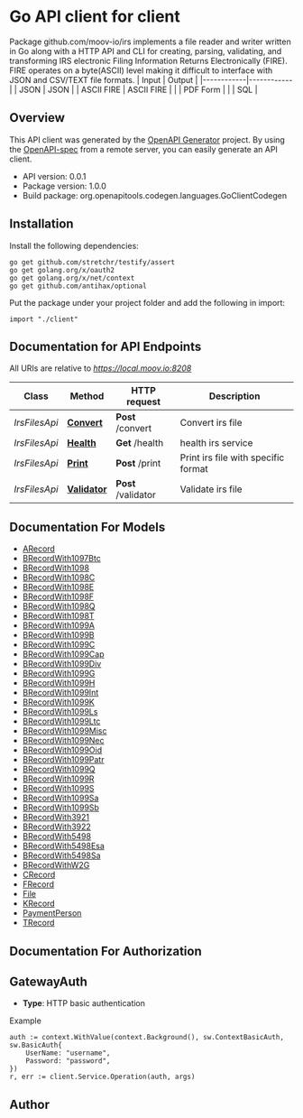 # Go API client for client

Package github.com/moov-io/irs implements a file reader and writer written in Go along with a HTTP API and CLI for creating, parsing, validating, and transforming IRS electronic Filing Information Returns Electronically (FIRE). FIRE operates on a byte(ASCII) level making it difficult to interface with JSON and CSV/TEXT file formats.
 | Input      | Output     |
 |------------|------------|
 | JSON       | JSON       |
 | ASCII FIRE | ASCII FIRE |
 |            | PDF Form   |
 |            | SQL        |
 

## Overview
This API client was generated by the [OpenAPI Generator](https://openapi-generator.tech) project.  By using the [OpenAPI-spec](https://www.openapis.org/) from a remote server, you can easily generate an API client.

- API version: 0.0.1
- Package version: 1.0.0
- Build package: org.openapitools.codegen.languages.GoClientCodegen

## Installation

Install the following dependencies:

```shell
go get github.com/stretchr/testify/assert
go get golang.org/x/oauth2
go get golang.org/x/net/context
go get github.com/antihax/optional
```

Put the package under your project folder and add the following in import:

```golang
import "./client"
```

## Documentation for API Endpoints

All URIs are relative to *https://local.moov.io:8208*

Class | Method | HTTP request | Description
------------ | ------------- | ------------- | -------------
*IrsFilesApi* | [**Convert**](docs/IrsFilesApi.md#convert) | **Post** /convert | Convert irs file
*IrsFilesApi* | [**Health**](docs/IrsFilesApi.md#health) | **Get** /health | health irs service
*IrsFilesApi* | [**Print**](docs/IrsFilesApi.md#print) | **Post** /print | Print irs file with specific format
*IrsFilesApi* | [**Validator**](docs/IrsFilesApi.md#validator) | **Post** /validator | Validate irs file


## Documentation For Models

 - [ARecord](docs/ARecord.md)
 - [BRecordWith1097Btc](docs/BRecordWith1097Btc.md)
 - [BRecordWith1098](docs/BRecordWith1098.md)
 - [BRecordWith1098C](docs/BRecordWith1098C.md)
 - [BRecordWith1098E](docs/BRecordWith1098E.md)
 - [BRecordWith1098F](docs/BRecordWith1098F.md)
 - [BRecordWith1098Q](docs/BRecordWith1098Q.md)
 - [BRecordWith1098T](docs/BRecordWith1098T.md)
 - [BRecordWith1099A](docs/BRecordWith1099A.md)
 - [BRecordWith1099B](docs/BRecordWith1099B.md)
 - [BRecordWith1099C](docs/BRecordWith1099C.md)
 - [BRecordWith1099Cap](docs/BRecordWith1099Cap.md)
 - [BRecordWith1099Div](docs/BRecordWith1099Div.md)
 - [BRecordWith1099G](docs/BRecordWith1099G.md)
 - [BRecordWith1099H](docs/BRecordWith1099H.md)
 - [BRecordWith1099Int](docs/BRecordWith1099Int.md)
 - [BRecordWith1099K](docs/BRecordWith1099K.md)
 - [BRecordWith1099Ls](docs/BRecordWith1099Ls.md)
 - [BRecordWith1099Ltc](docs/BRecordWith1099Ltc.md)
 - [BRecordWith1099Misc](docs/BRecordWith1099Misc.md)
 - [BRecordWith1099Nec](docs/BRecordWith1099Nec.md)
 - [BRecordWith1099Oid](docs/BRecordWith1099Oid.md)
 - [BRecordWith1099Patr](docs/BRecordWith1099Patr.md)
 - [BRecordWith1099Q](docs/BRecordWith1099Q.md)
 - [BRecordWith1099R](docs/BRecordWith1099R.md)
 - [BRecordWith1099S](docs/BRecordWith1099S.md)
 - [BRecordWith1099Sa](docs/BRecordWith1099Sa.md)
 - [BRecordWith1099Sb](docs/BRecordWith1099Sb.md)
 - [BRecordWith3921](docs/BRecordWith3921.md)
 - [BRecordWith3922](docs/BRecordWith3922.md)
 - [BRecordWith5498](docs/BRecordWith5498.md)
 - [BRecordWith5498Esa](docs/BRecordWith5498Esa.md)
 - [BRecordWith5498Sa](docs/BRecordWith5498Sa.md)
 - [BRecordWithW2G](docs/BRecordWithW2G.md)
 - [CRecord](docs/CRecord.md)
 - [FRecord](docs/FRecord.md)
 - [File](docs/File.md)
 - [KRecord](docs/KRecord.md)
 - [PaymentPerson](docs/PaymentPerson.md)
 - [TRecord](docs/TRecord.md)


## Documentation For Authorization



## GatewayAuth

- **Type**: HTTP basic authentication

Example

```golang
auth := context.WithValue(context.Background(), sw.ContextBasicAuth, sw.BasicAuth{
    UserName: "username",
    Password: "password",
})
r, err := client.Service.Operation(auth, args)
```



## Author



